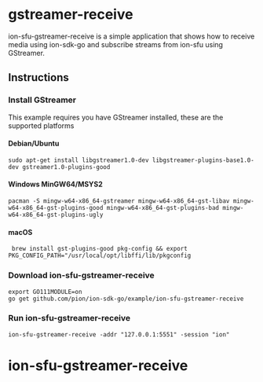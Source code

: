 # gstreamer-receive
ion-sfu-gstreamer-receive is a simple application that shows how to receive media using ion-sdk-go and subscribe streams from ion-sfu using GStreamer.

## Instructions
### Install GStreamer
This example requires you have GStreamer installed, these are the supported platforms
#### Debian/Ubuntu
`sudo apt-get install libgstreamer1.0-dev libgstreamer-plugins-base1.0-dev gstreamer1.0-plugins-good`
#### Windows MinGW64/MSYS2
`pacman -S mingw-w64-x86_64-gstreamer mingw-w64-x86_64-gst-libav mingw-w64-x86_64-gst-plugins-good mingw-w64-x86_64-gst-plugins-bad mingw-w64-x86_64-gst-plugins-ugly`
#### macOS
` brew install gst-plugins-good pkg-config && export PKG_CONFIG_PATH="/usr/local/opt/libffi/lib/pkgconfig`

### Download ion-sfu-gstreamer-receive
```
export GO111MODULE=on
go get github.com/pion/ion-sdk-go/example/ion-sfu-gstreamer-receive
```

### Run ion-sfu-gstreamer-receive
```
ion-sfu-gstreamer-receive -addr "127.0.0.1:5551" -session "ion"
```
# ion-sfu-gstreamer-receive
